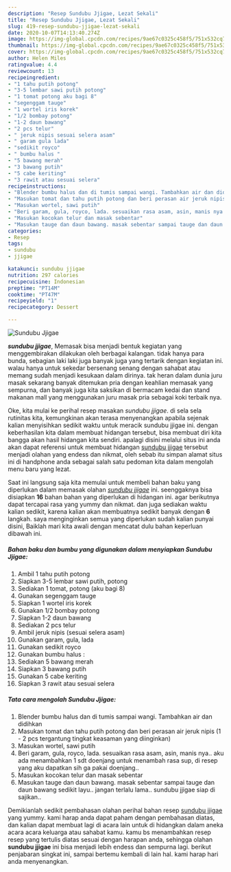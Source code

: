 ```yaml
---
description: "Resep Sundubu Jjigae, Lezat Sekali"
title: "Resep Sundubu Jjigae, Lezat Sekali"
slug: 419-resep-sundubu-jjigae-lezat-sekali
date: 2020-10-07T14:13:40.274Z
image: https://img-global.cpcdn.com/recipes/9ae67c0325c458f5/751x532cq70/sundubu-jjigae-foto-resep-utama.jpg
thumbnail: https://img-global.cpcdn.com/recipes/9ae67c0325c458f5/751x532cq70/sundubu-jjigae-foto-resep-utama.jpg
cover: https://img-global.cpcdn.com/recipes/9ae67c0325c458f5/751x532cq70/sundubu-jjigae-foto-resep-utama.jpg
author: Helen Miles
ratingvalue: 4.4
reviewcount: 13
recipeingredient:
- "1 tahu putih potong"
- "3-5 lembar sawi putih potong"
- "1 tomat potong aku bagi 8"
- "segenggam tauge"
- "1 wortel iris korek"
- "1/2 bombay potong"
- "1-2 daun bawang"
- "2 pcs telur"
- " jeruk nipis sesuai selera asam"
- " garam gula lada"
- "sedikit royco"
- " bumbu halus "
- "5 bawang merah"
- "3 bawang putih"
- "5 cabe keriting"
- "3 rawit atau sesuai selera"
recipeinstructions:
- "Blender bumbu halus dan di tumis sampai wangi. Tambahkan air dan didihkan"
- "Masukan tomat dan tahu putih potong dan beri perasan air jeruk nipis (1 - 2 pcs tergantung tingkat keasaman yang diinginkan)"
- "Masukan wortel, sawi putih"
- "Beri garam, gula, royco, lada. sesuaikan rasa asam, asin, manis nya.. aku ada menambahkan 1 sdt doenjang untuk menambah rasa sup, di resep yang aku dapatkan sih ga pakai doenjang.."
- "Masukan kocokan telur dan masak sebentar"
- "Masukan tauge dan daun bawang. masak sebentar sampai tauge dan daun bawang sedikit layu.. jangan terlalu lama.. sundubu jjigae siap di sajikan.."
categories:
- Resep
tags:
- sundubu
- jjigae

katakunci: sundubu jjigae 
nutrition: 297 calories
recipecuisine: Indonesian
preptime: "PT14M"
cooktime: "PT47M"
recipeyield: "1"
recipecategory: Dessert

---
```



![Sundubu Jjigae](https://img-global.cpcdn.com/recipes/9ae67c0325c458f5/751x532cq70/sundubu-jjigae-foto-resep-utama.jpg)

<b><i>sundubu jjigae</i></b>, Memasak bisa menjadi bentuk kegiatan yang menggembirakan dilakukan oleh berbagai kalangan. tidak hanya para bunda, sebagian laki laki juga banyak juga yang tertarik dengan kegiatan ini. walau hanya untuk sekedar bersenang senang dengan sahabat atau memang sudah menjadi kesukaan dalam dirinya. tak heran dalam dunia juru masak sekarang banyak ditemukan pria dengan keahlian memasak yang sempurna, dan banyak juga kita saksikan di bermacam kedai dan stand makanan mall yang menggunakan juru masak pria sebagai koki terbaik nya.

Oke, kita mulai ke perihal resep masakan <i>sundubu jjigae</i>. di sela sela rutinitas kita, kemungkinan akan terasa menyenangkan apabila sejenak kalian menyisihkan sedikit waktu untuk meracik sundubu jjigae ini. dengan keberhasilan kita dalam membuat hidangan tersebut, bisa membuat diri kita bangga akan hasil hidangan kita sendiri. apalagi disini melalui situs ini anda akan dapat referensi untuk membuat hidangan <u>sundubu jjigae</u> tersebut menjadi olahan yang endess dan nikmat, oleh sebab itu simpan alamat situs ini di handphone anda sebagai salah satu pedoman kita dalam mengolah menu baru yang lezat.




Saat ini langsung saja kita memulai untuk membeli bahan baku yang diperlukan dalam memasak olahan <u><i>sundubu jjigae</i></u> ini. seenggaknya bisa disiapkan <b>16</b> bahan bahan yang diperlukan di hidangan ini. agar berikutnya dapat tercapai rasa yang yummy dan nikmat. dan juga sediakan waktu kalian sedikit, karena kalian akan membuatnya sedikit banyak dengan <b>6</b> langkah. saya menginginkan semua yang diperlukan sudah kalian punyai disini, Baiklah mari kita awali dengan mencatat dulu bahan keperluan dibawah ini.

<!--inarticleads1-->

##### Bahan baku dan bumbu yang digunakan dalam menyiapkan Sundubu Jjigae:

1. Ambil 1 tahu putih potong
1. Siapkan 3-5 lembar sawi putih, potong
1. Sediakan 1 tomat, potong (aku bagi 8)
1. Gunakan segenggam tauge
1. Siapkan 1 wortel iris korek
1. Gunakan 1/2 bombay potong
1. Siapkan 1-2 daun bawang
1. Sediakan 2 pcs telur
1. Ambil  jeruk nipis (sesuai selera asam)
1. Gunakan  garam, gula, lada
1. Gunakan sedikit royco
1. Gunakan  bumbu halus :
1. Sediakan 5 bawang merah
1. Siapkan 3 bawang putih
1. Gunakan 5 cabe keriting
1. Siapkan 3 rawit atau sesuai selera




<!--inarticleads2-->

##### Tata cara mengolah Sundubu Jjigae:

1. Blender bumbu halus dan di tumis sampai wangi. Tambahkan air dan didihkan
1. Masukan tomat dan tahu putih potong dan beri perasan air jeruk nipis (1 - 2 pcs tergantung tingkat keasaman yang diinginkan)
1. Masukan wortel, sawi putih
1. Beri garam, gula, royco, lada. sesuaikan rasa asam, asin, manis nya.. aku ada menambahkan 1 sdt doenjang untuk menambah rasa sup, di resep yang aku dapatkan sih ga pakai doenjang..
1. Masukan kocokan telur dan masak sebentar
1. Masukan tauge dan daun bawang. masak sebentar sampai tauge dan daun bawang sedikit layu.. jangan terlalu lama.. sundubu jjigae siap di sajikan..




Demikianlah sedikit pembahasan olahan perihal bahan resep <u>sundubu jjigae</u> yang yummy. kami harap anda dapat paham dengan pembahasan diatas, dan kalian dapat membuat lagi di acara lain untuk di hidangkan dalam aneka acara acara keluarga atau sahabat kamu. kamu bs menambahkan resep resep yang tertulis diatas sesuai dengan harapan anda, sehingga olahan <b>sundubu jjigae</b> ini bisa menjadi lebih endess dan sempurna lagi. berikut penjabaran singkat ini, sampai bertemu kembali di lain hal. kami harap hari anda menyenangkan.
